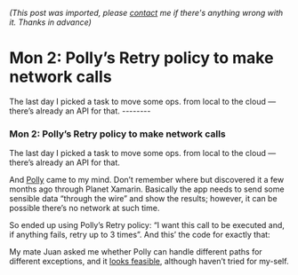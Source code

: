 *(This post was imported, please [contact](#/contact) me if there's anything wrong with it. Thanks in advance)*

# Mon 2: Polly’s Retry policy to make network calls

   The last day I picked a task to move some ops. from local to the cloud —there’s already an API for that.   --------
  
### Mon 2: Polly’s Retry policy to make network calls

The last day I picked a task to move some ops. from local to the cloud —there’s already an API for that.

And [Polly](https://github.com/App-vNext/Polly) came to my mind. Don’t remember where but discovered it a few months ago through Planet Xamarin. Basically the app needs to send some sensible data “through the wire” and show the results; however, it can be possible there’s no network at such time.

So ended up using Polly’s Retry policy: “I want this call to be executed and, if anything fails, retry up to 3 times”. And this’ the code for exactly that:

My mate Juan asked me whether Polly can handle different paths for different exceptions, and it [looks feasible](https://github.com/App-vNext/Polly/issues/104), although haven’t tried for my-self.